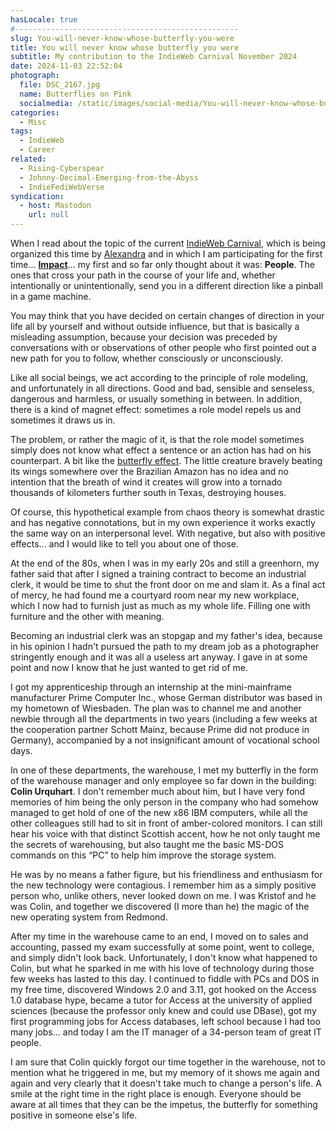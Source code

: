 ```yaml
---
hasLocale: true
#--------------------------------------------------
slug: You-will-never-know-whose-butterfly-you-were
title: You will never know whose butterfly you were
subtitle: My contribution to the IndieWeb Carnival November 2024
date: 2024-11-03 22:52:04
photograph:
  file: DSC_2167.jpg
  name: Butterflies on Pink
  socialmedia: /static/images/social-media/You-will-never-know-whose-butterfly-you-were.png
categories:
  - Misc
tags:
  - IndieWeb
  - Career
related:
  - Rising-Cyberspear
  - Johnny-Decimal-Emerging-from-the-Abyss
  - IndieFediWebVerse
syndication:
  - host: Mastodon
    url: null
---
```


When I read about the topic of the current [IndieWeb Carnival](https://indieweb.org/IndieWeb_Carnival), which is being organized this time by [Alexandra](https://library.xandra.cc/) and in which I am participating for the first time... **[Impact](https://library.xandra.cc/indieweb-carnival/)**... my first and so far only thought about it was: **People**. The ones that cross your path in the course of your life and, whether intentionally or unintentionally, send you in a different direction like a pinball in a game machine.

<!-- more -->

You may think that you have decided on certain changes of direction in your life all by yourself and without outside influence, but that is basically a misleading assumption, because your decision was preceded by conversations with or observations of other people who first pointed out a new path for you to follow, whether consciously or unconsciously.

Like all social beings, we act according to the principle of role modeling, and unfortunately in all directions. Good and bad, sensible and senseless, dangerous and harmless, or usually something in between. In addition, there is a kind of magnet effect: sometimes a role model repels us and sometimes it draws us in.

The problem, or rather the magic of it, is that the role model sometimes simply does not know what effect a sentence or an action has had on his counterpart. A bit like the [butterfly effect](https://en.wikipedia.org/wiki/Butterfly_effect). The little creature bravely beating its wings somewhere over the Brazilian Amazon has no idea and no intention that the breath of wind it creates will grow into a tornado thousands of kilometers further south in Texas, destroying houses.

Of course, this hypothetical example from chaos theory is somewhat drastic and has negative connotations, but in my own experience it works exactly the same way on an interpersonal level. With negative, but also with positive effects... and I would like to tell you about one of those.

At the end of the 80s, when I was in my early 20s and still a greenhorn, my father said that after I signed a training contract to become an industrial clerk, it would be time to shut the front door on me and slam it. As a final act of mercy, he had found me a courtyard room near my new workplace, which I now had to furnish just as much as my whole life. Filling one with furniture and the other with meaning.

Becoming an industrial clerk was an stopgap and my father's idea, because in his opinion I hadn't pursued the path to my dream job as a photographer stringently enough and it was all a useless art anyway. I gave in at some point and now I know that he just wanted to get rid of me.

I got my apprenticeship through an internship at the mini-mainframe manufacturer Prime Computer Inc., whose German distributor was based in my hometown of Wiesbaden. The plan was to channel me and another newbie through all the departments in two years (including a few weeks at the cooperation partner Schott Mainz, because Prime did not produce in Germany), accompanied by a not insignificant amount of vocational school days.

In one of these departments, the warehouse, I met my butterfly in the form of the warehouse manager and only employee so far down in the building: **Colin Urquhart**. I don't remember much about him, but I have very fond memories of him being the only person in the company who had somehow managed to get hold of one of the new x86 IBM computers, while all the other colleagues still had to sit in front of amber-colored monitors. I can still hear his voice with that distinct Scottish accent, how he not only taught me the secrets of warehousing, but also taught me the basic MS-DOS commands on this “PC” to help him improve the storage system.

He was by no means a father figure, but his friendliness and enthusiasm for the new technology were contagious. I remember him as a simply positive person who, unlike others, never looked down on me. I was Kristof and he was Colin, and together we discovered (I more than he) the magic of the new operating system from Redmond.

After my time in the warehouse came to an end, I moved on to sales and accounting, passed my exam successfully at some point, went to college, and simply didn't look back. Unfortunately, I don't know what happened to Colin, but what he sparked in me with his love of technology during those few weeks has lasted to this day. I continued to fiddle with PCs and DOS in my free time, discovered Windows 2.0 and 3.11, got hooked on the Access 1.0 database hype, became a tutor for Access at the university of applied sciences (because the professor only knew and could use DBase), got my first programming jobs for Access databases, left school because I had too many jobs... and today I am the IT manager of a 34-person team of great IT people.

I am sure that Colin quickly forgot our time together in the warehouse, not to mention what he triggered in me, but my memory of it shows me again and again and very clearly that it doesn't take much to change a person's life. A smile at the right time in the right place is enough. Everyone should be aware at all times that they can be the impetus, the butterfly for something positive in someone else's life.